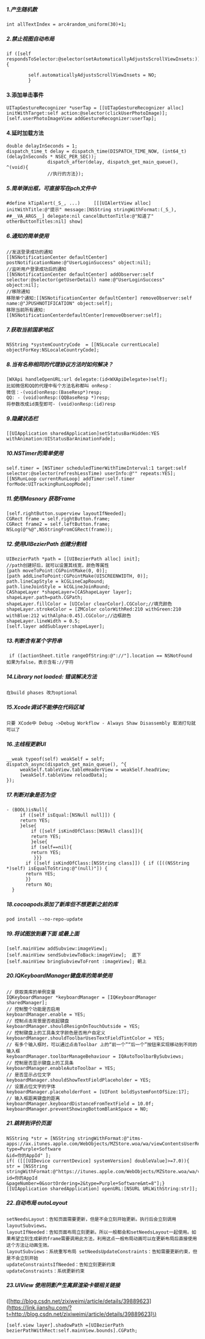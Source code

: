 ##### 1.产生随机数

```
int allTextIndex = arc4random_uniform(30)+1;
```

##### 2.禁止视图自动布局

```
if ([self respondsToSelector:@selector(setAutomaticallyAdjustsScrollViewInsets:)]) {

        self.automaticallyAdjustsScrollViewInsets = NO;
        }
```

#### 3.添加单击事件

```
UITapGestureRecognizer *userTap = [[UITapGestureRecognizer alloc] initWithTarget:self action:@selector(clickUserPhotoImage)]; 
[self.userPhotoImageView addGestureRecognizer:userTap];
```

#### 4.延时加载方法

```
double delayInSeconds = 1;
dispatch_time_t delay = dispatch_time(DISPATCH_TIME_NOW, (int64_t)(delayInSeconds * NSEC_PER_SEC));
               dispatch_after(delay, dispatch_get_main_queue(), ^(void){
               //执行的方法});
```

##### 5.简单弹出框，可直接写在pch文件中

```
#define kTipAlert(_S_, ...)     [[[UIAlertView alloc] initWithTitle:@"提示" message:[NSString stringWithFormat:(_S_), ##__VA_ARGS__] delegate:nil cancelButtonTitle:@"知道了" otherButtonTitles:nil] show]
```

##### 6.通知的简单使用

```
//发送登录成功的通知
[[NSNotificationCenter defaultCenter] postNotificationName:@"UserLoginSuccess" object:nil];
//监听用户登录成功后的通知
[[NSNotificationCenter defaultCenter] addObserver:self selector:@selector(getUserDetail) name:@"UserLoginSuccess" object:nil];
//移除通知
移除单个通知:[[NSNotificationCenter defaultCenter] removeObserver:self name:@"JPUSHNOTIFICATION" object:self];
移除当前所有通知:[[NSNotificationCenterdefaultCenter]removeObserver:self];
```

##### 7.获取当前国家地区

```
NSString *systemCountryCode  = [[NSLocale currentLocale] objectForKey:NSLocaleCountryCode];
```

##### 8.当有名称相同的代理协议方法时如何解决？

```
[WXApi handleOpenURL:url delegate:(id<WXApiDelegate>)self];
比如微信和QQ的代理中有个方法名称都叫 onResp：
微信：-(void)onResp:(BaseResp*)resp;
QQ: - (void)onResp:(QQBaseResp *)resp;
将参数改成id类型即可- (void)onResp:(id)resp
```

##### 9.隐藏状态栏

```
[[UIApplication sharedApplication]setStatusBarHidden:YES withAnimation:UIStatusBarAnimationFade];
```

##### 10.NSTimer的简单使用

```
self.timer = [NSTimer scheduledTimerWithTimeInterval:1 target:self selector:@selector(refreshLessTime) userInfo:@"" repeats:YES];
[[NSRunLoop currentRunLoop] addTimer:self.timer forMode:UITrackingRunLoopMode];
```

##### 11.使用Masnory 获取Frame

```
[self.rightButton.superview layoutIfNeeded];
CGRect frame = self.rightButton.frame;
CGRect frame2 = self.leftButton.frame;
NSLog(@"%@",NSStringFromCGRect(frame));
```

##### 12.使用UIBezierPath 创建分割线

```
UIBezierPath *path = [[UIBezierPath alloc] init];
//path创建好后，就可以设置其线宽，颜色等属性
[path moveToPoint:CGPointMake(0, 0)];
[path addLineToPoint:CGPointMake(UISCREENWIDTH, 0)];
path.lineCapStyle = kCGLineCapRound;
path.lineJoinStyle = kCGLineJoinRound;    
CAShapeLayer *shapeLayer=[CAShapeLayer layer];
shapeLayer.path=path.CGPath;
shapeLayer.fillColor = [UIColor clearColor].CGColor;//填充颜色
shapeLayer.strokeColor = [ZMColor colorWithRed:210 withGreen:210 withBlue:212 withAlpha:0.45].CGColor;//边框颜色
shapeLayer.lineWidth = 0.5;
[self.layer addSublayer:shapeLayer];
```

##### 13.判断含有某个字符串

```
 if ([actionSheet.title rangeOfString:@"://"].location == NSNotFound 如果为false，表示含有://字符
```

##### 14.Library not loaded: 错误解决方法

```
在build phases 改为optional 
```

##### 15.Xcode调试不能停在代码区域

```
只要 XCode中 Debug ->Debug Workflow - Always Shaw Disassembly 取消打勾就可以了
```

##### 16.主线程更新UI

```
__weak typeof(self) weakSelf = self;
dispatch_async(dispatch_get_main_queue(), ^{
     weakSelf.tableView.tableHeaderView = weakSelf.headView;
     [weakSelf.tableView reloadData];
});
```

##### 17.判断对象是否为空

```
- (BOOL)isNull{
     if ([self isEqual:[NSNull null]]) {
     return YES;
     }else{
         if ([self isKindOfClass:[NSNull class]]){
         return YES;
         }else{
         if (self==nil){
         return YES;    
          }}}
       if ([self isKindOfClass:[NSString class]]) { if ([((NSString *)self) isEqualToString:@"(null)"]) {
       return YES;
       }}
       return NO;
  }
```

##### 18.cocoapods添加了新库但不想更新之前的库

```
pod install --no-repo-update
```

##### 19.将试图放到最下面 或最上面

```
[self.mainView addSubview:imageView];
[self.mainView sendSubviewToBack:imageView];  底下
[self.mainView bringSubviewToFront :imageView]; 朝上
```

##### 20.IQKeyboardManager键盘库的简单使用

```
// 获取类库的单例变量
IQKeyboardManager *keyboardManager = [IQKeyboardManager sharedManager];
// 控制整个功能是否启用
keyboardManager.enable = YES;
// 控制点击背景是否收起键盘
keyboardManager.shouldResignOnTouchOutside = YES;
// 控制键盘上的工具条文字颜色是否用户自定义
keyboardManager.shouldToolbarUsesTextFieldTintColor = YES;
// 有多个输入框时，可以通过点击Toolbar 上的“前一个”“后一个”按钮来实现移动到不同的输入框
keyboardManager.toolbarManageBehaviour = IQAutoToolbarBySubviews;
// 控制是否显示键盘上的工具条
keyboardManager.enableAutoToolbar = YES;
// 是否显示占位文字
keyboardManager.shouldShowTextFieldPlaceholder = YES;
// 设置占位文字的字体
keyboardManager.placeholderFont = [UIFont boldSystemFontOfSize:17];
// 输入框距离键盘的距离
keyboardManager.keyboardDistanceFromTextField = 10.0f;
keyboardManager.preventShowingBottomBlankSpace = NO;
```

##### 21.跳转到评价页面

```
NSString *str = [NSString stringWithFormat:@"itms-apps://ax.itunes.apple.com/WebObjects/MZStore.woa/wa/viewContentsUserReviews?type=Purple+Software
&id=你的AppId" ];
if( ([[[UIDevice currentDevice] systemVersion] doubleValue]>=7.0)){
str = [NSString stringWithFormat:@"https://itunes.apple.com/WebObjects/MZStore.woa/wa/viewContentsUserReviews?id=你的AppId
&pageNumber=0&sortOrdering=2&type=Purple+Software&mt=8"];}
[[UIApplication sharedApplication] openURL:[NSURL URLWithString:str]];
```

##### 22.自动布局 autoLayout

```
setNeedsLayout：告知页面需要更新，但是不会立刻开始更新。执行后会立刻调用layoutSubviews。 
layoutIfNeeded：告知页面布局立刻更新。所以一般都会和setNeedsLayout一起使用。如果希望立刻生成新的frame需要调用此方法，利用这点一般布局动画可以在更新布局后直接使用这个方法让动画生效。 
layoutSubviews：系统重写布局 setNeedsUpdateConstraints：告知需要更新约束，但是不会立刻开始 
updateConstraintsIfNeeded：告知立刻更新约束 
updateConstraints：系统更新约束
```

##### 23.UIView 使用阴影产生离屏渲染卡顿相关链接

\([http://blog.csdn.net/zixiweimi/article/details/39889623](https://link.jianshu.com/?t=http://blog.csdn.net/zixiweimi/article/details/39889623)\)

```
[self.view layer].shadowPath =[UIBezierPath bezierPathWithRect:self.mainView.bounds].CGPath;
```




